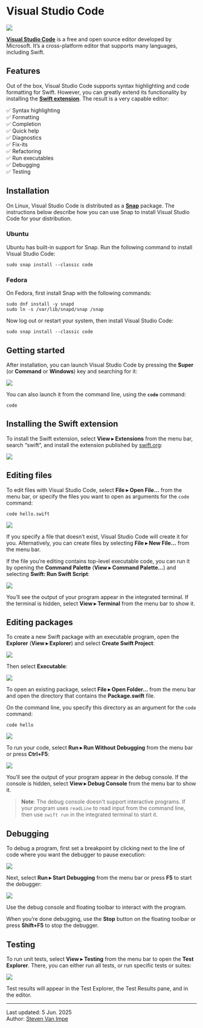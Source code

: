 # Visual Studio Code

![](vscode.png)

[**Visual Studio Code**](https://code.visualstudio.com) is a free and open source editor developed by Microsoft. It’s a cross-platform editor that supports many languages, including Swift.

## Features

Out of the box, Visual Studio Code supports syntax highlighting and code formatting for Swift. However, you can greatly extend its functionality by installing the [**Swift extension**](https://marketplace.visualstudio.com/items?itemName=swiftlang.swift-vscode). The result is a very capable editor:

✅ Syntax highlighting \
✅ Formatting \
✅ Completion \
✅ Quick help \
✅ Diagnostics \
✅ Fix-its \
✅ Refactoring \
✅ Run executables \
✅ Debugging \
✅ Testing

## Installation

On Linux, Visual Studio Code is distributed as a [**Snap**](https://snapcraft.io) package. The instructions below describe how you can use Snap to install Visual Studio Code for your distribution.

### Ubuntu

Ubuntu has built-in support for Snap. Run the following command to install Visual Studio Code: 

```
sudo snap install --classic code
```

### Fedora

On Fedora, first install Snap with the following commands:

```
sudo dnf install -y snapd
sudo ln -s /var/lib/snapd/snap /snap
```

Now log out or restart your system, then install Visual Studio Code:

```
sudo snap install --classic code
```

## Getting started

After installation, you can launch Visual Studio Code by pressing the **Super** (or **Command** or **Windows**) key and searching for it:

![](launch.png)

You can also launch it from the command line, using the **`code`** command:

```
code
```

## Installing the Swift extension

To install the Swift extension, select **View ▸ Extensions** from the menu bar, search “swift”, and install the extension published by [swift.org](https://www.swift.org):

![](install-extension.png)

## Editing files

To edit files with Visual Studio Code, select **File ▸ Open File...** from the menu bar, or specify the files you want to open as arguments for the `code` command:

```
code hello.swift
```

![](open-file.png)

If you specify a file that doesn’t exist, Visual Studio Code will create it for you. Alternatively, you can create files by selecting **File ▸ New File...** from the menu bar.

If the file you’re editing contains top-level executable code, you can run it by opening the **Command Palette** (**View ▸ Command Palette...**) and selecting **Swift: Run Swift Script**:

![](run-file.png)

You’ll see the output of your program appear in the integrated terminal. If the terminal is hidden, select **View ▸ Terminal** from the menu bar to show it.

## Editing packages

To create a new Swift package with an executable program, open the **Explorer** (**View ▸ Explorer**) and select **Create Swift Project**:

![](explorer.png)

Then select **Executable**:

![](create-package.png)

To open an existing package, select **File ▸ Open Folder...** from the menu bar and open the directory that contains the **Package.swift** file.

On the command line, you specify this directory as an argument for the `code` command:

```
code hello
```

![](open-package.png)

To run your code, select **Run ▸ Run Without Debugging** from the menu bar or press **Ctrl+F5**:

![](run-package.png)

You’ll see the output of your program appear in the debug console. If the console is hidden, select **View ▸ Debug Console** from the menu bar to show it.

> **Note**: The debug console doesn't support interactive programs. If your program uses `readLine` to read input from the command line, then use `swift run` in the integrated terminal to start it.

## Debugging

To debug a program, first set a breakpoint by clicking next to the line of code where you want the debugger to pause execution:

![](breakpoint.png)

Next, select **Run ▸ Start Debugging** from the menu bar or press **F5** to start the debugger:

![](debugging.png)

Use the debug console and floating toolbar to interact with the program.

When you’re done debugging, use the **Stop** button on the floating toolbar or press **Shift+F5** to stop the debugger.

## Testing

To run unit tests, select **View ▸ Testing** from the menu bar to open the **Test Explorer**. There, you can either run all tests, or run specific tests or suites:

![](testing.png)

Test results will appear in the Test Explorer, the Test Results pane, and in the editor.

---

Last updated: 5 Jun. 2025 \
Author: [Steven Van Impe](https://github.com/svanimpe)
